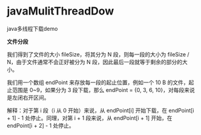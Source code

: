 # javaMulitThreadDow
java多线程下载demo

**文件分段**

我们得到了文件的大小 fileSize，将其分为 N 段，则每一段的大小为 fileSize / N，由于文件通常不会正好被分为 N 段，因此最后一段就等于剩余的部分的大小。

我们用一个数组 endPoint 来存放每一段的起止位置，例如一个 10 B 的文件，起止范围是 0~9，如果分为 3 段下载，那么 endPoint = {0, 3, 6, 10}，对每段来说是左闭右开区间。

解释：对于第 i 段（i 从 0 开始）来说，从 endPoint[i] 开始下载，在 endPoint[i + 1] - 1 处停止。同理，对第 i + 1 段来说，从 endPoint[i + 1] 开始，在 endPoint[i + 2] - 1 处停止。